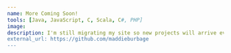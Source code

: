 ```yaml
---
name: More Coming Soon!
tools: [Java, JavaScript, C, Scala, C#, PHP]
image:
description: I'm still migrating my site so new projects will arrive every day, like magic! But if you can't wait to check them out, most are on my github.
external_url: https://github.com/maddieburbage
---
```

